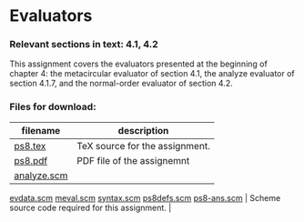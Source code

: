 # Evaluators

### Relevant sections in text: 4.1, 4.2

This assignment covers the evaluators presented at the beginning of chapter 4: the metacircular evaluator of section 4.1, the analyze evaluator of section 4.1.7, and the normal-order evaluator of section 4.2.

### Files for download:

| filename | description |
| --- | --- |
| [ps8.tex](ps8.tex) | TeX source for the assignment. |
| [ps8.pdf](ps8.pdf) | PDF file of the assignemnt |
| [analyze.scm](analyze.scm)
[evdata.scm](evdata.scm)
[meval.scm](meval.scm)
[syntax.scm](syntax.scm)
[ps8defs.scm](ps8defs.scm)
[ps8-ans.scm](ps8-ans.scm) | Scheme source code required for this assignment. |